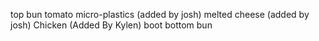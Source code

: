 top bun
tomato
micro-plastics (added by josh)
melted cheese (added by josh)
Chicken (Added By Kylen)
boot
bottom bun
